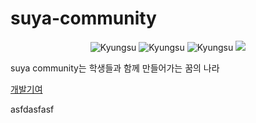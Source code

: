 # suya-community

<p align="center">
  <img alt="Kyungsu" src="https://img.shields.io/badge/Version%20-0.0.1b-orange.svg?style=flat&colorA=E1523D&colorB=blue" />
  <img alt="Kyungsu" src="https://img.shields.io/badge/Python%20-3.9%20%7C%203.10%20%7C%203.11-orange.svg?style=flat&colorA=gray&colorB=blue" style="max-width:100%;" />
  <img alt="Kyungsu" src="https://img.shields.io/badge/FastAPI%20-0.111.0-orange.svg?style=flat&colorA=E1523D&colorB=blue" />
  <img src="https://badgen.net/badge/icon/terminal?icon=terminal&label" />
</p>

suya community는 학생들과 함께 만들어가는 꿈의 나라


[개발기여](CONTRIBUTING.md)

asfdasfasf